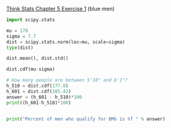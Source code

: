 [Think Stats Chapter 5 Exercise 1](http://greenteapress.com/thinkstats2/html/thinkstats2006.html#toc50) (blue men)

``` python
import scipy.stats

mu = 178
sigma = 7.7
dist = scipy.stats.norm(loc=mu, scale=sigma)
type(dist)

dist.mean(), dist.std()

dist.cdf(mu-sigma)

# How many people are between 5'10" and 6'1"?
h_510 = dist.cdf(177.8)
h_601 = dist.cdf(185.42)
answer = (h_601 - h_510)*100
print((h_601-h_510)*100)


print("Percent of men who qualify for BMG is %f " % answer)
```
